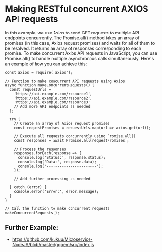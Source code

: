 # Making RESTful concurrent AXIOS API requests

In this example, we use Axios to send GET requests to multiple API endpoints concurrently. The Promise.all() method takes an array of promises (in this case, Axios request promises) and waits for all of them to be resolved. It returns an array of responses corresponding to each promise.
To make concurrent Axios API requests in JavaScript, you can use Promise.all() to handle multiple asynchronous calls simultaneously. Here's an example of how you can achieve this:

```
const axios = require('axios');

// Function to make concurrent API requests using Axios
async function makeConcurrentRequests() {
  const requestUrls = [
    'https://api.example.com/resource1',
    'https://api.example.com/resource2',
    'https://api.example.com/resource3'
    // Add more API endpoints as needed
  ];

  try {
    // Create an array of Axios request promises
    const requestPromises = requestUrls.map(url => axios.get(url));

    // Execute all requests concurrently using Promise.all()
    const responses = await Promise.all(requestPromises);

    // Process the responses
    responses.forEach(response => {
      console.log('Status:', response.status);
      console.log('Data:', response.data);
      console.log('-----------------------');
    });

    // Add further processing as needed

  } catch (error) {
    console.error('Error:', error.message);
  }
}

// Call the function to make concurrent requests
makeConcurrentRequests();

```
##  Further Example:

- https://github.com/kukuu/Microservice-NodeJS/blob/master/ggoem/src/index.js
